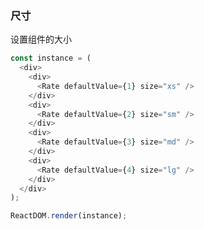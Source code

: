 ### 尺寸

设置组件的大小

<!--start-code-->

```js
const instance = (
  <div>
    <div>
      <Rate defaultValue={1} size="xs" />
    </div>
    <div>
      <Rate defaultValue={2} size="sm" />
    </div>
    <div>
      <Rate defaultValue={3} size="md" />
    </div>
    <div>
      <Rate defaultValue={4} size="lg" />
    </div>
  </div>
);

ReactDOM.render(instance);
```

<!--end-code-->
